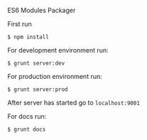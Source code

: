 ES6 Modules Packager

First run
```shell
$ npm install
```

For development environment run:
```shell
$ grunt server:dev
```

For production environment run:
```shell
$ grunt server:prod
```

After server has started go to `localhost:9001`

For docs run:
```shell
$ grunt docs
```


